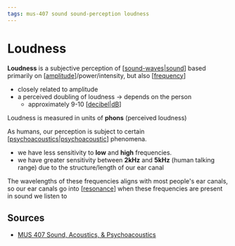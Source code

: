 ```yaml
---
tags: mus-407 sound sound-perception loudness
---
```


# Loudness

**Loudness** is a subjective perception of [[sound-waves|sound]] based primarily on [[amplitude]]/power/intensity, but also [[frequency]]

- closely related to amplitude
- a perceived doubling of loudness → depends on the person
  - approximately 9-10 [[decibel|dB]]

Loudness is measured in units of **phons** (perceived loudness)

As humans, our perception is subject to certain [[psychoacoustics|psychoacoustic]] phenomena.

- we have less sensitivity to **low** and **high** frequencies.
- we have greater sensitivity between **2kHz** and **5kHz** (human talking range) due to the structure/length of our ear canal

The wavelengths of these frequencies aligns with most people's ear canals, so our ear canals go into [[resonance]] when these frequencies are present in sound we listen to

## Sources

- [MUS 407 Sound, Acoustics, & Psychoacoustics](https://prezi.com/view/ZcqvwosFJCFJQtQrbP75/)

[//begin]: # "Autogenerated link references for markdown compatibility"
[sound-waves|sound]: sound-waves "Sound Waves"
[amplitude]: amplitude "Amplitude"
[frequency]: frequency "Frequency"
[decibel|dB]: decibel "Decibel"
[psychoacoustics|psychoacoustic]: psychoacoustics "Psychoacoustics"
[resonance]: resonance "Resonance"
[//end]: # "Autogenerated link references"
